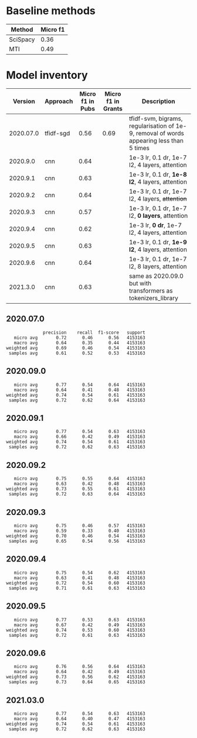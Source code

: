 # Baseline methods

Method   | Micro f1
-------- | -------
SciSpacy | 0.36
MTI      | 0.49

# Model inventory

Version   | Approach    | Micro f1 in Pubs | Micro f1 in Grants | Description
--------- | ----------- | ---------------- | ------------------ | -------
2020.07.0 | tfidf-sgd   | 0.56             | 0.69               | tfidf-svm, bigrams, regularisation of 1e-9, removal of words appearing less than 5 times
2020.9.0  | cnn         | 0.64             |                    | 1e-3 lr, 0.1 dr, 1e-7 l2, 4 layers, attention
2020.9.1  | cnn         | 0.63             |                    | 1e-3 lr, 0.1 dr, **1e-8 l2**, 4 layers, attention
2020.9.2  | cnn         | 0.64             |                    | 1e-3 lr, 0.1 dr, 1e-7 l2, 4 layers, ~~attention~~
2020.9.3  | cnn         | 0.57             |                    | 1e-3 lr, 0.1 dr, 1e-7 l2, **0 layers**, attention
2020.9.4  | cnn         | 0.62             |                    | 1e-3 lr, **0 dr**, 1e-7 l2, 4 layers, attention
2020.9.5  | cnn         | 0.63             |                    | 1e-3 lr, 0.1 dr, **1e-9 l2**, 4 layers, attention
2020.9.6  | cnn         | 0.64             |                    | 1e-3 lr, 0.1 dr, 1e-7 l2, 8 layers, attention
2021.3.0  | cnn         | 0.63             |                    | same as 2020.09.0 but with transformers as tokenizers_library

## 2020.07.0

```
              precision    recall  f1-score   support
   micro avg       0.72      0.46      0.56   4153163
   macro avg       0.64      0.35      0.44   4153163
weighted avg       0.69      0.46      0.54   4153163
 samples avg       0.61      0.52      0.53   4153163
```

## 2020.09.0

```
   micro avg       0.77      0.54      0.64   4153163
   macro avg       0.64      0.41      0.48   4153163
weighted avg       0.74      0.54      0.61   4153163
 samples avg       0.72      0.62      0.64   4153163
```

## 2020.09.1

```
   micro avg       0.77      0.54      0.63   4153163
   macro avg       0.66      0.42      0.49   4153163
weighted avg       0.74      0.54      0.61   4153163
 samples avg       0.72      0.62      0.63   4153163
```

## 2020.09.2

```
   micro avg       0.75      0.55      0.64   4153163
   macro avg       0.63      0.42      0.48   4153163
weighted avg       0.73      0.55      0.61   4153163
 samples avg       0.72      0.63      0.64   4153163
```

## 2020.09.3

```
   micro avg       0.75      0.46      0.57   4153163
   macro avg       0.59      0.33      0.40   4153163
weighted avg       0.70      0.46      0.54   4153163
 samples avg       0.65      0.54      0.56   4153163
```

## 2020.09.4

```
   micro avg       0.75      0.54      0.62   4153163
   macro avg       0.63      0.41      0.48   4153163
weighted avg       0.72      0.54      0.60   4153163
 samples avg       0.71      0.61      0.63   4153163
```

## 2020.09.5
```
   micro avg       0.77      0.53      0.63   4153163
   macro avg       0.67      0.42      0.49   4153163
weighted avg       0.74      0.53      0.60   4153163
 samples avg       0.72      0.61      0.63   4153163
```

## 2020.09.6
```
   micro avg       0.76      0.56      0.64   4153163                        
   macro avg       0.64      0.42      0.49   4153163                        
weighted avg       0.73      0.56      0.62   4153163                        
 samples avg       0.73      0.64      0.65   4153163
```

## 2021.03.0
```
   micro avg       0.77      0.54      0.63   4153163
   macro avg       0.64      0.40      0.47   4153163
weighted avg       0.74      0.54      0.61   4153163
 samples avg       0.72      0.62      0.63   4153163
```
